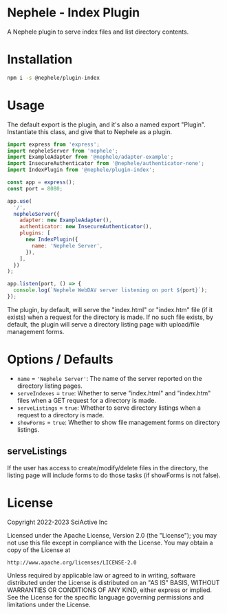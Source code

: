 # Nephele - Index Plugin

A Nephele plugin to serve index files and list directory contents.

# Installation

```sh
npm i -s @nephele/plugin-index
```

# Usage

The default export is the plugin, and it's also a named export "Plugin". Instantiate this class, and give that to Nephele as a plugin.

```js
import express from 'express';
import nepheleServer from 'nephele';
import ExampleAdapter from '@nephele/adapter-example';
import InsecureAuthenticator from '@nephele/authenticator-none';
import IndexPlugin from '@nephele/plugin-index';

const app = express();
const port = 8080;

app.use(
  '/',
  nepheleServer({
    adapter: new ExampleAdapter(),
    authenticator: new InsecureAuthenticator(),
    plugins: [
      new IndexPlugin({
        name: 'Nephele Server',
      }),
    ],
  })
);

app.listen(port, () => {
  console.log(`Nephele WebDAV server listening on port ${port}`);
});
```

The plugin, by default, will serve the "index.html" or "index.htm" file (if it exists) when a request for the directory is made. If no such file exists, by default, the plugin will serve a directory listing page with upload/file management forms.

# Options / Defaults

- `name` = `'Nephele Server'`: The name of the server reported on the directory listing pages.
- `serveIndexes` = `true`: Whether to serve "index.html" and "index.htm" files when a GET request for a directory is made.
- `serveListings` = `true`: Whether to serve directory listings when a request to a directory is made.
- `showForms` = `true`: Whether to show file management forms on directory listings.

## serveListings

If the user has access to create/modify/delete files in the directory, the listing page will include forms to do those tasks (if showForms is not false).

# License

Copyright 2022-2023 SciActive Inc

Licensed under the Apache License, Version 2.0 (the "License");
you may not use this file except in compliance with the License.
You may obtain a copy of the License at

    http://www.apache.org/licenses/LICENSE-2.0

Unless required by applicable law or agreed to in writing, software
distributed under the License is distributed on an "AS IS" BASIS,
WITHOUT WARRANTIES OR CONDITIONS OF ANY KIND, either express or implied.
See the License for the specific language governing permissions and
limitations under the License.
